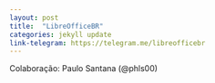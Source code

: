 ```yaml
---
layout: post
title:  "LibreOfficeBR"
categories: jekyll update
link-telegram: https://telegram.me/libreofficebr
---
```

Colaboração: Paulo Santana (@phls00)
